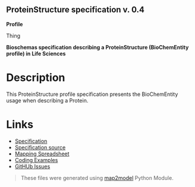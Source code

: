 ## ProteinStructure specification v. 0.4 

**Profile** 

Thing

**Bioschemas specification describing a ProteinStructure (BioChemEntity profile) in Life Sciences** 

# Description 
This ProteinStructure profile specification presents the BioChemEntity usage when describing a Protein. 
# Links 
- [Specification](http://bioschemas.org/bsc_specs/ProteinStructure/)
- [Specification source](../ProteinStructure.html)
- [Mapping Spreadsheet](https://docs.google.com/spreadsheets/d/1dkz4qW2Z950vMUWUIAbgeM3JBqrgVIEgWbGLayG58Mg/edit?usp=drivesdk)
- [Coding Examples](https://github.com/BioSchemas/specifications/tree/master/ProteinStructure/examples)
- [GitHUb Issues](https://github.com/BioSchemas/bioschemas/labels/type%3A%20ProteinStructure)
> These files were generated using [map2model](https://github.com/BioSchemas/map2model) Python Module.